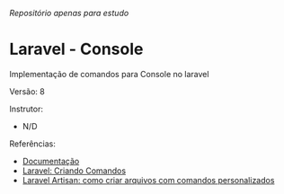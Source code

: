 _Repositório apenas para estudo_

# Laravel - Console

Implementação de comandos para Console no laravel

Versão: 8

Instrutor:

-   N/D

Referências:

-   [Documentação](https://laravel.com/docs/8.x/artisan)
-   [Laravel: Criando Comandos](https://medium.com/@flyingluscas/laravel-criando-comandos-904454cae849)
-   [Laravel Artisan: como criar arquivos com comandos personalizados](https://imasters.com.br/back-end/laravel-artisan-como-criar-arquivos-com-comandos-personalizados)
